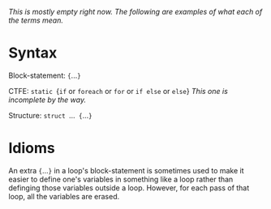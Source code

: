 <I>This is mostly empty right now.  The following are examples of what each of the terms mean.  </I>
# Syntax

Block-statement: `{`...`}`

CTFE: `static `{`if` or `foreach` or `for` or `if else` or `else`}   <I>This one is incomplete by the way.  </I>

Structure: `struct `...` {`...`}`

# Idioms

An extra `{`...`}` in a loop's block-statement is sometimes used to make it easier to define one's variables in something like a loop rather than definging those variables outside a loop.  However, for each pass of that loop, all the variables are erased.  
